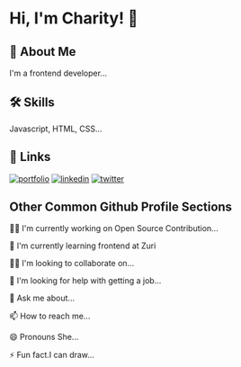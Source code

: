 
# Hi, I'm Charity! 👋


## 🚀 About Me
I'm a frontend developer...


## 🛠 Skills
Javascript, HTML, CSS...


## 🔗 Links
[![portfolio](https://img.shields.io/badge/my_portfolio-000?style=for-the-badge&logo=ko-fi&logoColor=white)](https://katherineoelsner.com/)
[![linkedin](https://img.shields.io/badge/linkedin-0A66C2?style=for-the-badge&logo=linkedin&logoColor=white)](https://www.linkedin.com/)
[![twitter](https://img.shields.io/badge/twitter-1DA1F2?style=for-the-badge&logo=twitter&logoColor=white)](https://twitter.com/CherryKhoko)


## Other Common Github Profile Sections
👩‍💻 I'm currently working on Open Source Contribution...

🧠 I'm currently learning frontend at Zuri

👯‍♀️ I'm looking to collaborate on...

🤔 I'm looking for help with getting a job...

💬 Ask me about...

📫 How to reach me...

😄 Pronouns She...

⚡️ Fun fact.I can draw...

